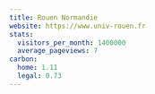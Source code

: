 ```yaml
---
title: Rouen Normandie
website: https://www.univ-rouen.fr
stats:
  visitors_per_month: 1400000
  average_pageviews: 7
carbon:
  home: 1.11
  legal: 0.73
---
```

